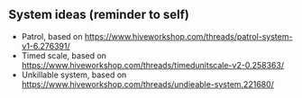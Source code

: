 ## System ideas (reminder to self)
* Patrol, based on https://www.hiveworkshop.com/threads/patrol-system-v1-6.276391/
* Timed scale, based on https://www.hiveworkshop.com/threads/timedunitscale-v2-0.258363/
* Unkillable system, based on https://www.hiveworkshop.com/threads/undieable-system.221680/